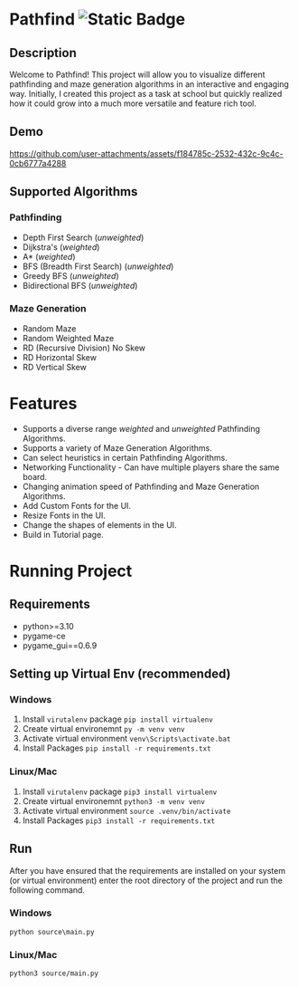 # Pathfind ![Static Badge](https://img.shields.io/badge/License-MIT_License-green)

## Description
Welcome to Pathfind! This project will allow you to visualize different pathfinding and maze generation algorithms in an interactive and engaging way. Initially, I created this project as a task at school but quickly realized how it could grow into a much more versatile and feature rich tool.
## Demo

https://github.com/user-attachments/assets/f184785c-2532-432c-9c4c-0cb6777a4288


## Supported Algorithms
### Pathfinding
- Depth First Search (*unweighted*)
- Dijkstra's (*weighted*)
- A* (*weighted*)
- BFS (Breadth First Search) (*unweighted*)
- Greedy BFS (*unweighted*)
- Bidirectional BFS (*unweighted*)

### Maze Generation
- Random Maze
- Random Weighted Maze
- RD (Recursive Division) No Skew
- RD Horizontal Skew
- RD Vertical Skew

# Features
- Supports a diverse range *weighted* and *unweighted* Pathfinding Algorithms.
- Supports a variety of Maze Generation Algorithms.
- Can select heuristics in certain Pathfinding Algorithms.
- Networking Functionality - Can have multiple players share the same board.
- Changing animation speed of Pathfinding and Maze Generation Algorithms.
- Add Custom Fonts for the UI.
- Resize Fonts in the UI.
- Change the shapes of elements in the UI.
- Build in Tutorial page.

# Running Project
## Requirements
- python>=3.10
- pygame-ce
- pygame_gui==0.6.9

## Setting up Virtual Env (recommended)
### Windows
1. Install `virutalenv` package
`pip install virtualenv`
2. Create virtual environemnt
`py -m venv venv`
3. Activate virtual environment
`venv\Scripts\activate.bat`
4. Install Packages
`pip install -r requirements.txt`

### Linux/Mac
1. Install `virutalenv` package
`pip3 install virtualenv`
2. Create virtual environemnt
`python3 -m venv venv`
3. Activate virtual environment
`source .venv/bin/activate`
4. Install Packages
`pip3 install -r requirements.txt`

## Run
After you have ensured that the requirements are installed on your system (or virtual environment) enter the root directory of the project and run the following command.
### Windows
`python source\main.py`
### Linux/Mac
`python3 source/main.py`
